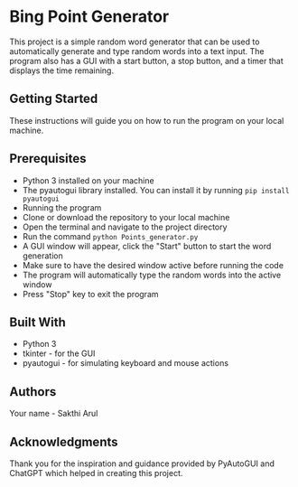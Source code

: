 # Bing Point Generator
This project is a simple random word generator that can be used to automatically generate and type random words into a text input. The program also has a GUI with a start button, a stop button, and a timer that displays the time remaining.

## Getting Started
These instructions will guide you on how to run the program on your local machine.

## Prerequisites
- Python 3 installed on your machine
- The pyautogui library installed. You can install it by running ```pip install pyautogui```
- Running the program
- Clone or download the repository to your local machine
- Open the terminal and navigate to the project directory
- Run the command ```python Points_generator.py```
- A GUI window will appear, click the "Start" button to start the word generation
- Make sure to have the desired window active before running the code
- The program will automatically type the random words into the active window
- Press "Stop" key to exit the program

## Built With
- Python 3
- tkinter - for the GUI
- pyautogui - for simulating keyboard and mouse actions

## Authors
Your name - Sakthi Arul

## Acknowledgments
Thank you for the inspiration and guidance provided by PyAutoGUI and ChatGPT which helped in creating this project.
